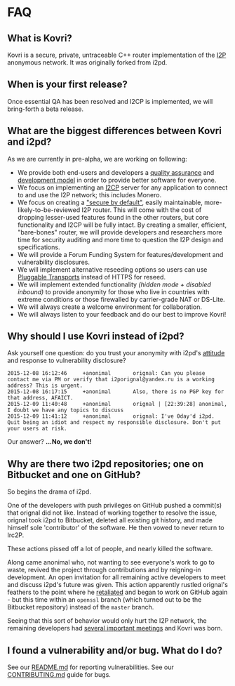 # FAQ

## What is Kovri?
Kovri is a secure, private, untraceable C++ router implementation of the [I2P](https://geti2p.net) anonymous network. It was originally forked from i2pd.

## When is your first release?
Once essential QA has been resolved and I2CP is implemented, we will bring-forth a beta release.

## What are the biggest differences between Kovri and i2pd?
As we are currently in pre-alpha, we are working on following:

- We provide both end-users and developers a [quality assurance](https://github.com/monero-project/kovri/issues/58) and [development model](https://github.com/monero-project/kovri/blob/master/doc/CONTRIBUTING.md) in order to provide better software for everyone.
- We focus on implementing an [I2CP](https://geti2p.net/en/docs/spec/i2cp) server for any application to connect to and use the I2P network; this includes Monero.
- We focus on creating a ["secure by default"](http://www.openbsd.org/security.html), easily maintainable, more-likely-to-be-reviewed I2P router. This will come with the cost of dropping lesser-used features found in the other routers, but core functionality and I2CP will be fully intact. By creating a smaller, efficient, "bare-bones" router, we will provide developers and researchers more time for security auditing and more time to question the I2P design and specifications.
- We will provide a Forum Funding System for features/development and vulnerability disclosures.
- We will implement alternative reseeding options so users can use [Pluggable Transports](https://www.torproject.org/docs/pluggable-transports.html.en) instead of HTTPS for reseed.
- We will implement extended functionality *(hidden mode + disabled inbound)* to provide anonymity for those who live in countries with extreme conditions or those firewalled by carrier-grade NAT or DS-Lite.
- We will always create a welcome environment for collaboration.
- We will always listen to your feedback and do our best to improve Kovri!

## Why should I use Kovri instead of i2pd?
Ask yourself one question: do you trust your anonymity with i2pd's [attitude](https://github.com/PurpleI2P/i2pd/issues/279) and response to vulnerability disclosure?
```
2015-12-08 16:12:46     +anonimal       orignal: Can you please contact me via PM or verify that i2porignal@yandex.ru is a working address? This is urgent.
2015-12-08 16:17:15     +anonimal       Also, there is no PGP key for that address, AFAICT.
2015-12-09 11:40:48     +anonimal       orignal | [22:39:28] anonimal, I doubt we have any topics to discuss
2015-12-09 11:41:12     +anonimal       orignal: I've 0day'd i2pd. Quit being an idiot and respect my responsible disclosure. Don't put your users at risk.
```
Our answer? **...No, we don't!**

## Why are there two i2pd repositories; one on Bitbucket and one on GitHub?
So begins the drama of i2pd.

One of the developers with push privileges on GitHub pushed a commit(s) that orignal did not like. Instead of working together to resolve the issue, orignal took i2pd to Bitbucket, deleted all existing git history, and made himself sole 'contributor' of the software. He then vowed to never return to Irc2P.

These actions pissed off a lot of people, and nearly killed the software.

Along came anonimal who, not wanting to see everyone's work to go to waste, revived the project through contributions and by reigning-in development. An open invitation for all remaining active developers to meet and discuss i2pd's future was given. This action apparently rustled orignal's feathers to the point where he [retaliated](https://github.com/PurpleI2P/i2pd/issues/279) and began to work on GitHub again - but this time within an ```openssl``` branch (which turned out to be the Bitbucket repository) instead of the ```master``` branch.

Seeing that this sort of behavior would only hurt the I2P network, the remaining developers had [several important meetings](https://github.com/monero-project/kovri/issues/47) and Kovri was born.

## I found a vulnerability and/or bug. What do I do?
See our [README.md](https://github.com/monero-project/kovri/blob/master/doc/README.md) for reporting vulnerabilities.
See our [CONTRIBUTING.md](https://github.com/monero-project/kovri/blob/master/doc/CONTRIBUTING.md) guide for bugs.

